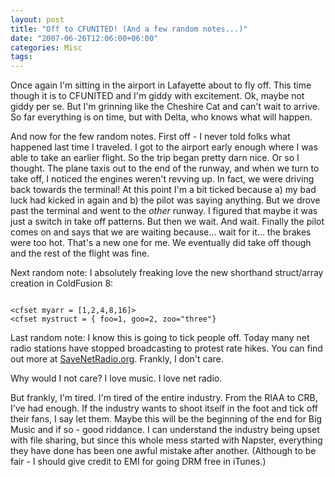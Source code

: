 ```yaml
---
layout: post
title: "Off to CFUNITED! (And a few random notes...)"
date: "2007-06-26T12:06:00+06:00"
categories: Misc 
tags: 
---
```


Once again I'm sitting in the airport in Lafayette about to fly off. This time though it is to CFUNITED and I'm giddy with excitement. Ok, maybe not giddy per se. But I'm grinning like the Cheshire Cat and can't wait to arrive. So far everything is on time, but with Delta, who knows what will happen.

And now for the few random notes. First off - I never told folks what happened last time I traveled. I got to the airport early enough where I was able to take an earlier flight. So the trip began pretty darn nice. Or so I thought. The plane taxis out to the end of the runway, and when we turn to take off, I noticed the engines weren't revving up. In fact, we were driving back towards the terminal! At this point I'm a bit ticked because a) my bad luck had kicked in again and b) the pilot was saying anything. But we drove past the terminal and went to the <i>other</i> runway. I figured that maybe it was just a switch in take off patterns. But then we wait. And wait. Finally the pilot comes on and says that we are waiting because... wait for it... the brakes were too hot. That's a new one for me. We eventually did take off though and the rest of the flight was fine.

Next random note: I absolutely freaking love the new shorthand struct/array creation in ColdFusion 8:

<code>
&lt;cfset myarr = [1,2,4,8,16]&gt;
&lt;cfset mystruct = { foo=1, goo=2, zoo="three"}
</code>

Last random note: I know this is going to tick people off. Today many net radio stations have stopped broadcasting to protest rate hikes. You can find out more at <a href="http://www.savenetradio.org/">SaveNetRadio.org</a>. Frankly, I don't care.

Why would I not care? I love music. I love net radio. 

But frankly, I'm tired. I'm tired of the entire industry. From the RIAA to CRB, I've had enough. If the industry wants to shoot itself in the foot and tick off their fans, I say let them. Maybe this will be the beginning of the end for Big Music and if so - good riddance. I can understand the industry being upset with file sharing, but since this whole mess started with Napster, everything they have done has been one awful mistake after another. (Although to be fair - I should give credit to EMI for going DRM free in iTunes.)